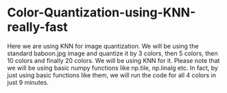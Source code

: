 # Color-Quantization-using-KNN-really-fast
Here we are using KNN for image quantization. We will be using the standard baboon.jpg image and quantize it by 3 colors, then 5 colors, then 10 colors and finally 20 colors. We will be using KNN for it. Please note that we will be using basic numpy functions like np.tile, np.linalg etc. In fact, by just using basic functions like them, we will run the code for all 4 colors in just 9 minutes. 
